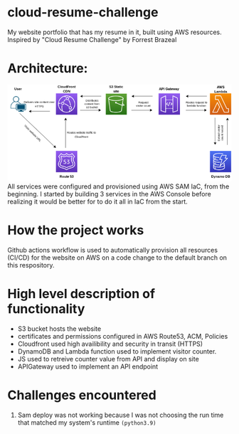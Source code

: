# cloud-resume-challenge

My website portfolio that has my resume in it, built using AWS resources. Inspired by "Cloud Resume Challenge" by Forrest Brazeal

# Architecture:
![architecture diagram](crc-architecture.drawio%20(1).png)
All services were configured and provisioned using AWS SAM IaC, from the beginning. I started by building 3 services in the AWS Console before realizing it would be better for to do it all in IaC from the start.
# How the project works

Github actions workflow is used to automatically provision all resources (CI/CD) for the website on AWS on a code change to the default branch on this respository.

# High level description of functionality
* S3 bucket hosts the website
* certificates and permissions configured in AWS Route53, ACM, Policies
* Cloudfront used high availibility and security in transit (HTTPS)
* DynamoDB and Lambda function used to implement visitor counter.
* JS used to retreive counter value from API and display on site
* APIGateway used to implement an API endpoint

# Challenges encountered

1. Sam deploy was not working because I was not choosing the run time that matched my system's runtime `(python3.9)`

